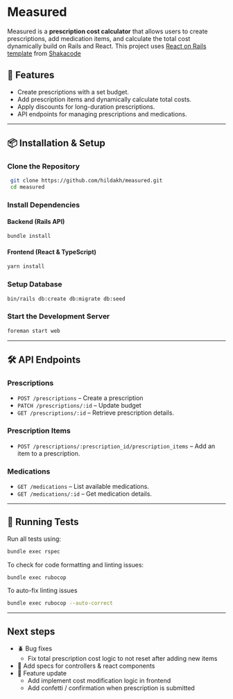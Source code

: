 # Measured

Measured is a **prescription cost calculator** that allows users to create prescriptions, add medication items, and calculate the total cost dynamically build on Rails and React. This project uses [React on Rails template](https://github.com/shakacode/react_on_rails) from [Shakacode](https://github.com/shakacode)

## 🚀 Features
- Create prescriptions with a set budget.
- Add prescription items and dynamically calculate total costs.
- Apply discounts for long-duration prescriptions.
- API endpoints for managing prescriptions and medications.

---

## 📦 Installation & Setup
### Clone the Repository
```sh
 git clone https://github.com/hildakh/measured.git
 cd measured
```

### Install Dependencies
#### Backend (Rails API)
```sh
bundle install
```

#### Frontend (React & TypeScript)
```sh
yarn install
```

### Setup Database
```sh
bin/rails db:create db:migrate db:seed
```

### Start the Development Server
```sh
foreman start web
```
---

## 🛠 API Endpoints
### Prescriptions
- `POST /prescriptions` – Create a prescription
- `PATCH /prescriptions/:id` – Update budget
- `GET /prescriptions/:id` – Retrieve prescription details.

### Prescription Items
- `POST /prescriptions/:prescription_id/prescription_items` – Add an item to a prescription.

### Medications
- `GET /medications` – List available medications.
- `GET /medications/:id` – Get medication details.

---

## 🧪 Running Tests
Run all tests using:
```sh
bundle exec rspec
```

To check for code formatting and linting issues:
```sh
bundle exec rubocop
```

To auto-fix linting issues
```sh
bundle exec rubocop --auto-correct
```
---

## Next steps
  - 🪲 Bug fixes
    - Fix total prescription cost logic to not reset after adding new items
  - 🧪 Add specs for controllers & react components
  - 🤖 Feature update
    - Add implement cost modification logic in frontend
    - Add confetti / confirmation when prescription is submitted


